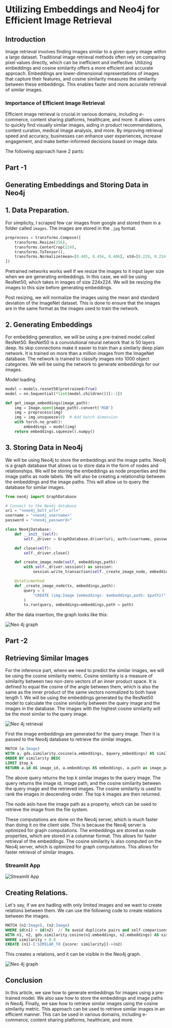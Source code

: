 # Utilizing Embeddings and Neo4j for Efficient Image Retrieval

## Introduction

Image retrieval involves finding images similar to a given query image within a large dataset. Traditional image retrieval methods often rely on comparing pixel values directly, which can be inefficient and ineffective. Utilizing embeddings and cosine similarity offers a more efficient and accurate approach. Embeddings are lower-dimensional representations of images that capture their features, and cosine similarity measures the similarity between these embeddings. This enables faster and more accurate retrieval of similar images.


### Importance of Efficient Image Retrieval
Efficient image retrieval is crucial in various domains, including e-commerce, content sharing platforms, healthcare, and more. It allows users to quickly find visually similar images, aiding in product recommendations, content curation, medical image analysis, and more. By improving retrieval speed and accuracy, businesses can enhance user experiences, increase engagement, and make better-informed decisions based on image data.

The following approach have 2 parts:

## Part -1 

## Generating Embeddings and Storing Data in Neo4j

## 1. Data Preparation. 

For simplicity, I scraped few car images from google and stored them in a folder called `images`. The images are stored in the `.jpg` format.
```python
preprocess = transforms.Compose([
    transforms.Resize(256),
    transforms.CenterCrop(224),
    transforms.ToTensor(),
    transforms.Normalize(mean=[0.485, 0.456, 0.406], std=[0.229, 0.224, 0.225]),
])
```

Pretrained networks works well if we resize the images to it input layer size when we are generating embeddings. In this case, we will be using ResNet50, which takes in images of size 224x224. We will be resizing the images to this size before generating embeddings.

Post resizing, we will normalize the images using the mean and standard deviation of the ImageNet dataset. This is done to ensure that the images are in the same format as the images used to train the network.

## 2. Generating Embeddings

For embedding generation, we will be using a pre-trained model called ResNet50. ResNet50 is a convolutional neural network that is 50 layers deep. Its skip connections make it easier to train than a similarly deep plain network. It is trained on more than a million images from the ImageNet database. The network is trained to classify images into 1000 object categories. We will be using the network to generate embeddings for our images.

Model loading 
```python
model = models.resnet50(pretrained=True)
model = nn.Sequential(*list(model.children())[:-1]) 
```

```python
def get_image_embeddings(image_path):
    img = Image.open(image_path).convert('RGB')
    img = preprocess(img)
    img = img.unsqueeze(0)  # Add batch dimension
    with torch.no_grad():
        embeddings = model(img)
    return embeddings.squeeze().numpy()
```

## 3. Storing Data in Neo4j

We will be using Neo4j to store the embeddings and the image paths. Neo4j is a graph database that allows us to store data in the form of nodes and relationships. We will be storing the embeddings as node properties and the image paths as node labels. We will also be creating a relationship between the embeddings and the image paths. This will allow us to query the database for similar images.

```python
from neo4j import GraphDatabase

# Connect to the Neo4j database
uri = "<neo4j_bolt_url>"
username = "<neo4j_username>"
password = "<neo4j_password>"

class Neo4jDatabase:
    def __init__(self):
        self._driver = GraphDatabase.driver(uri, auth=(username, password))

    def close(self):
        self._driver.close()

    def create_image_node(self, embeddings,path):
        with self._driver.session() as session:
            session.write_transaction(self._create_image_node, embeddings,path)

    @staticmethod
    def _create_image_node(tx, embeddings,path):
        query = (
            "CREATE (img:Image {embeddings: $embeddings,path: $path})"
        )
        tx.run(query, embeddings=embeddings,path = path)
```

After the data insertion, the graph looks like this:

![Neo 4j graph](files/n4j_graph.jpg)


## Part -2

## Retrieving Similar Images

For the inference part, where we need to predict the similar images, we will be using the cosine similarity metric. Cosine similarity is a measure of similarity between two non-zero vectors of an inner product space. It is defined to equal the cosine of the angle between them, which is also the same as the inner product of the same vectors normalized to both have length 1. We will be using the embeddings generated by the ResNet50 model to calculate the cosine similarity between the query image and the images in the database. The images with the highest cosine similarity will be the most similar to the query image.


![Neo 4j retrieval](files/n4j.jpg)

First the image embeddings are generated for the query image. 
Then it is passed to the Neo4j database to retrieve the similar images.

```sql
MATCH (a:Image)
WITH a, gds.similarity.cosine(a.embeddings, $query_embeddings) AS similarity
ORDER BY similarity DESC
LIMIT $top_k
RETURN a.id AS image_id, a.embeddings AS embeddings, a.path as image_path, similarity
```

The above query returns the top k similar images to the query image. The query returns the image id, image path, and the cosine similarity between the query image and the retrieved images. The cosine similarity is used to rank the images in descending order. The top k images are then returned.

The node aslo have the image path as a property, which can be used to retrieve the image from the file system.

These computations are done on the Neo4j server, which is much faster than doing it on the client side. This is because the Neo4j server is optimized for graph computations. The embeddings are stored as node properties, which are stored in a columnar format. This allows for faster retrieval of the embeddings. The cosine similarity is also computed on the Neo4j server, which is optimized for graph computations. This allows for faster retrieval of similar images.

### Streamlit App 

![Streamlit App](files/streamlit_app.jpg)


## Creating Relations. 

Let's say, if we are hadling with only limited images and we want to create relations between them. We can use the following code to create relations between the images.

```sql
MATCH (n1:Image), (n2:Image)
WHERE id(n1) < id(n2)  // To avoid duplicate pairs and self-comparisons
WITH n1, n2, gds.similarity.cosine(n1.embeddings, n2.embeddings) AS similarity
WHERE similarity > 0.8
CREATE (n1)-[:SIMILAR_TO {score: similarity}]->(n2)
```


This creates a relations, and it can be visible in the Neo4j graph.

![Neo 4j graph](files/rel.jpg)

## Conclusion

In this article, we saw how to generate embeddings for images using a pre-trained model. We also saw how to store the embeddings and image paths in Neo4j. Finally, we saw how to retrieve similar images using the cosine similarity metric. This approach can be used to retrieve similar images in an efficient manner. This can be used in various domains, including e-commerce, content sharing platforms, healthcare, and more.

